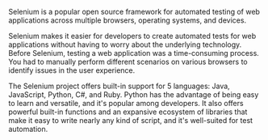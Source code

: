 Selenium is a popular open source framework for automated testing of web applications across multiple browsers, operating systems, and devices.

Selenium makes it easier for developers to create automated tests for web applications without having to worry about the underlying technology. Before Selenium, testing a web application was a time-consuming process. You had to manually perform different scenarios on various browsers to identify issues in the user experience.

The Selenium project offers built-in support for 5 languages: Java, JavaScript, Python, C#, and Ruby. Python has the advantage of being easy to learn and versatile, and it's popular among developers. It also offers powerful built-in functions and an expansive ecosystem of libraries that make it easy to write nearly any kind of script, and it's well-suited for test automation.
